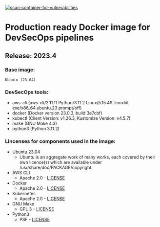 [![scan-container-for-vulnerabilities](https://github.com/msagi/devsecops-dockerimage/actions/workflows/container-scanning.yml/badge.svg)](https://github.com/msagi/devsecops-dockerimage/actions/workflows/container-scanning.yml)
# Production ready Docker image for DevSecOps pipelines

## Release: 2023.4

### Base image:
    Ubuntu (23.04)

### DevSecOps tools:
*    aws-cli (aws-cli/2.11.11 Python/3.11.2 Linux/5.15.49-linuxkit exe/x86_64.ubuntu.23 prompt/off)
*    docker (Docker version 23.0.3, build 3e7cbf)
*    kubectl (Client Version: v1.26.3, Kustomize Version: v4.5.7)
*    make (GNU Make 4.3)
*    python3 (Python 3.11.2)

### Lincenses for components used in the image:
* Ubuntu 23.04
    * Ubuntu is an aggregate work of many works, each covered by their own licence(s) which are available under /usr/share/doc/PACKAGE/copyright.
* AWS CLI
    * Apache 2.0 - [LICENSE](https://github.com/aws/aws-cli/blob/v2/LICENSE.txt)
* Docker 
    * Apache 2.0 - [LICENSE](https://github.com/docker/docs/blob/main/LICENSE)
* Kubernetes
    * Apache 2.0 - [LICENSE](https://github.com/kubernetes/k8s.io/blob/main/LICENSE)
* GNU Make
    * GPL 3 - [LICENSE](https://www.gnu.org/licenses/gpl-3.0.en.html)
* Python3
    * PSF - [LICENSE](https://docs.python.org/3/license.html#psf-license)
